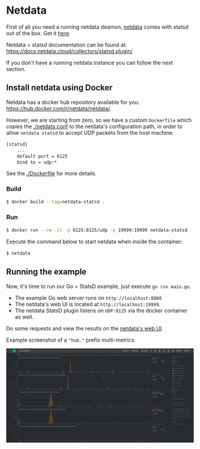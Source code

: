 # Netdata

First of all you need a running netdata deamon, [netdata](https://github.com/netdata/netdata) comes
with statsd out of the box. Get it [here](https://docs.netdata.cloud/packaging/installer/).

Netdata + statsd documentation can be found at: https://docs.netdata.cloud/collectors/statsd.plugin/

If you don't have a running netdata instance you can follow the next section.

## Install netdata using Docker

Netdata has a docker hub repository available for you: https://hub.docker.com/r/netdata/netdata/.

However, we are starting from zero, so we have a custom `Dockerfile` which copies the
[./netdata.conf](netdata.conf) to the netdata's configuration path, in order to allow `netdata statsd` 
to accept UDP packets from the host machine.

```
[statsd]
    ...
    default port = 8125
    bind to = udp:*
```

See the [./Dockerfile](Dockerfile) for more details.

### Build

```sh
$ docker build --tag=netdata-statsd .
```

### Run

```sh
$ docker run --rm -it -p 8125:8125/udp -p 19999:19999 netdata-statsd
```

Execute the command below to start netdata when inside the container: 

```sh
$ netdata
```

## Running the example

Now, it's time to run our Go + StatsD example, just execute `go run main.go`.

- The example Go web server runs on `http://localhost:8080`
- The netdata's web UI is located at `http://localhost:19999`.
- The netdata StatsD plugin listens on `UDP:8125` via the docker container as well.

Do some requests and view the results on the [netdata's web UI](http://localhost:19999/#menu_statsd_submenu_counters;theme=slate;help=true).

Example screenshot of a `"hub."` prefix multi-metrics:

![](screenshot.png)

